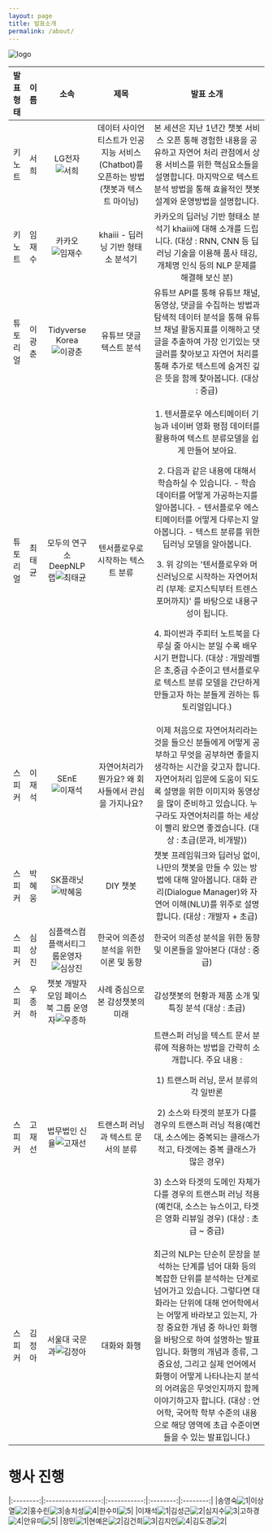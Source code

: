 ```yaml
---
layout: page
title: 발표소개
permalink: /about/
---
```


![logo](./pic/tlogo.png)

|발표형태|이름|소속|제목|발표 소개|
|:--------:|:-----------------:|:-----------:|:--------:|:--------:|
|키노트|서희|LG전자![서희](./pic/seohee.png)|데이터 사이언티스트가 인공지능 서비스(Chatbot)를 오픈하는 방법(챗봇과 텍스트 마이닝)|본 세션은 지난 1년간 챗봇 서비스 오픈 통해 경험한 내용을 공유하고 자연어 처리 관점에서 상용 서비스를 위한 핵심요소들을 설명합니다. 마지막으로 텍스트 분석 방법을 통해 효율적인 챗봇 설계와 운영방법을 설명합니다.|
|키노트|임재수|카카오![임재수](./pic/ljs2.png)|khaiii - 딥러닝 기반 형태소 분석기|카카오의 딥러닝 기반 형태소 분석기 khaiii에 대해 소개를 드립니다. (대상 : RNN, CNN 등 딥러닝 기술을 이용해 품사 태깅, 개체명 인식 등의 NLP 문제를 해결해 보신 분)|
|튜토리얼|이광춘|Tidyverse Korea![이광춘](./pic/lkc2.png)|유튜브 댓글 텍스트 분석|유튜브 API를 통해 유튜브 채널, 동영상, 댓글을 수집하는 방법과 탐색적 데이터 분석을 통해 유튜브 채널 활동지표를 이해하고 댓글을 추출하여 가장 인기있는 댓글러를 찾아보고 자연어 처리를 통해 추가로 텍스트에 숨겨진 깊은 뜻을 함께 찾아봅니다. (대상 : 중급)|  
|튜토리얼|최태균|모두의 연구소 DeepNLP랩![최태균](./pic/ctk2.png)| 텐서플로우로 시작하는 텍스트 분류|<p>1. 텐서플로우 에스티메이터 기능과 네이버 영화 평점 데이터를 활용하여 텍스트 분류모델을 쉽게 만들어 보아요.</p><p> 2. 다음과 같은 내용에 대해서 학습하실 수 있습니다. - 학습 데이터를 어떻게 가공하는지를 알아봅니다. - 텐서플로우 에스티메이터를 어떻게 다루는지 알아봅니다. - 텍스트 분류를 위한 딥러닝 모델을 알아봅니다.<p></p>3. 위 강의는 '텐서플로우와 머신러닝으로 시작하는 자연어처리 (부제: 로지스틱부터 트렌스포머까지)' 를 바탕으로 내용구성이 됩니다. <p>4. 파이썬과 주피터 노트북을 다루실 줄 아시는 분일 수록 배우시기 편합니다. (대상 :  개발레벨은 초,중급 수준이고 텐서플로우로 텍스트 분류 모델을  간단하게 만들고자 하는 분들게 권하는 튜토리얼입니다.) |       
|스피커|이재석|SEnE![이재석](./pic/jesouk.jpg)|자연어처리가 뭔가요? 왜 회사들에서 관심을 가지나요?| 이제 처음으로 자연어처리라는 것을 들으신 분들에게  어떻게 공부하고 무엇을 공부하면 좋을지 생각하는 시간을 갖고자 합니다. 자연어처리 입문에 도움이 되도록 설명을 위한 이미지와 동영상을 많이 준비하고 있습니다. 누구라도 자연어처리를 하는 세상이 빨리 왔으면 좋겠습니다.  (대상 : 초급(문과, 비개발))|                 
|스피커|박혜웅|SK플래닛![박혜웅](./pic/phu2.png)|DIY 챗봇|챗봇 프레임워크와 딥러닝  없이, 나만의 챗봇을 만들 수 있는 방법에 대해 알아봅니다. 대화 관리(Dialogue Manager)와 자연어 이해(NLU)를 위주로 설명합니다. (대상 : 개발자 + 초급)|
|스피커|심상진|심플랙스컴플랙서티그룹운영자![심상진](./pic/simsangjin.png)|한국어 의존성 분석을 위한 이론 및 동향|한국어 의존성 분석을 위한 동향 및 이론들을 알아본다 (대상 : 중급)| 
|스피커|우종하|챗봇 개발자 모임 페이스북 그룹 운영자![우종하](./pic/ujongha.jpg)|사례 중심으로 본 감성챗봇의 미래|감성챗봇의 현황과 제품 소개 및 특징 분석 (대상 : 초급)|
|스피커|고재선|법무법인 신율![고재선](./pic/jsko.png)|트랜스퍼 러닝과 텍스트 문서의 분류|트랜스퍼 러닝을 텍스트 문서 분류에 적용하는 방법을 간략히 소개합니다. 주요 내용 : <p>1) 트랜스퍼 러닝, 문서 분류의 각 일반론 </p><p>2) 소스와 타겟의 분포가 다를 경우의 트랜스퍼 러닝 적용(예컨대, 소스에는 중복되는 클래스가 적고, 타겟에는 중복 클래스가 많은 경우)</p><p> 3) 소스와 타겟의 도메인 자체가 다를 경우의 트랜스퍼 러닝 적용(예컨대, 소스는 뉴스이고, 타겟은 영화 리뷰일 경우) (대상 : 초급 ~ 중급) |
|스피커|김정아|서울대 국문과![김정아](./pic/junga.JPG)|대화와 화행|최근의 NLP는 단순히 문장을 분석하는 단계를 넘어 대화 등의 복잡한 단위를 분석하는 단계로 넘어가고 있습니다. 그렇다면 대화라는 단위에 대해 언어학에서는 어떻게 바라보고 있는지, 가장 중요한 개념 중 하나인 화행을 바탕으로 하여 설명하는 발표입니다. 화행의 개념과 종류, 그 중요성, 그리고 실제 언어에서 화행이 어떻게 나타나는지 분석의 어려움은 무엇인지까지 함께 이야기하고자 합니다. (대상 : 언어학, 국어학 학부 수준의 내용으로 해당 영역에 초급 수준이면 들을 수 있는 발표입니다.)|


# 행사 진행



|:--------:|:-----------------:|:-----------:|:--------:|:--------:|
|송영숙![1](./pic/song.jpg)|이상열![2](./pic/sang.jpg)|홍수린![3](./pic/sulin.jpg)|송치성![4](./pic/chisung.jpg)|한수미![5](./pic/sumi.jpg)|
|이재석![1](./pic/jslee.jpg)|김성근![2](./pic/sungkun.png)|심지수![3](./pic/jisu.jpg)|고하경![4](./pic/kohakyong.jpg)|안유미![5](./pic/anumi.jpg)|
|정민![1](./pic/jungmin.jpg)|현예은![2](./pic/yeun.jpg)|김건희![3](./pic/khee.jpg)|김지인![4](./pic/kim.jpg)|김도경![2](./pic/kimdokyong.jpg)|







